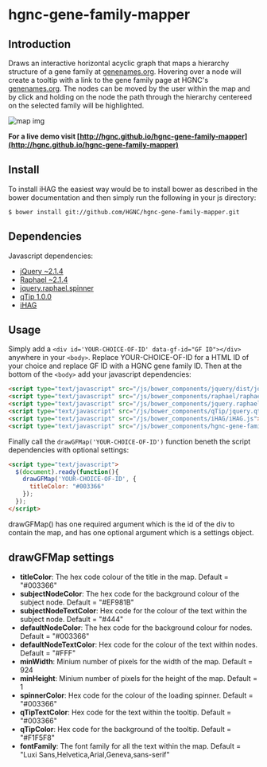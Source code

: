 # hgnc-gene-family-mapper
## Introduction 
Draws an interactive horizontal acyclic graph that maps a hierarchy structure of a gene family at [genenames.org](http://www.genenames.org). Hovering over a node will create a tooltip with a link to the gene family page at HGNC's [genenames.org](http://www.genenames.org). The nodes can be moved by the user within the map and by click and holding on the node the path through the hierarchy centereed on the selected family will be highlighted.

![map img](https://cloud.githubusercontent.com/assets/9589542/11719725/f72c903a-9f53-11e5-8478-97aa384025f7.png)

**For a live demo visit [http://hgnc.github.io/hgnc-gene-family-mapper](http://hgnc.github.io/hgnc-gene-family-mapper)**

## Install
To install iHAG the easiest way would be to install bower as described in the bower documentation and then simply run the following in your js directory:
```shell
$ bower install git://github.com/HGNC/hgnc-gene-family-mapper.git
```

## Dependencies
Javascript dependencies:
- [jQuery ~2.1.4](https://github.com/jquery/jquery)
- [Raphael ~2.1.4](https://github.com/DmitryBaranovskiy/raphael)
- [jquery.raphael.spinner](https://github.com/hunterae/jquery.raphael.spinner)
- [qTip 1.0.0](https://github.com/taballa/qTip)
- [iHAG](https://github.com/HGNC/iHAG)

## Usage
Simply add a `<div id='YOUR-CHOICE-OF-ID' data-gf-id="GF ID"></div>` anywhere in your `<body>`.
Replace YOUR-CHOICE-OF-ID for a HTML ID of your choice and replace GF ID with a HGNC gene family ID. Then at the bottom of the `<body>` add your javascript dependencies:
```html
<script type="text/javascript" src="/js/bower_components/jquery/dist/jquery.min.js"></script>
<script type="text/javascript" src="/js/bower_components/raphael/raphael-min.js"></script>
<script type="text/javascript" src="/js/bower_components/jquery.raphael.spinner/jquery.raphael.spinner.js"></script>
<script type="text/javascript" src="/js/bower_components/qTip/jquery.qtip.min.js"></script>
<script type="text/javascript" src="/js/bower_components/iHAG/iHAG.js"></script>
<script type="text/javascript" src="/js/bower_components/hgnc-gene-family-mapper/hgnc-gene-family-mapper.js"></script>
```
Finally call the `drawGFMap('YOUR-CHOICE-OF-ID')` function beneth the script dependencies with optional settings:
```html
<script type="text/javascript">
  $(document).ready(function(){
    drawGFMap('YOUR-CHOICE-OF-ID', {
      titleColor: "#003366"
    });
  });
</script>
```
drawGFMap() has one required argument which is the id of the div to contain the map, and has one optional argument which is a settings object.

## drawGFMap settings
- **titleColor**: The hex code colour of the title in the map. Default = "#003366"
- **subjectNodeColor**: The hex code for the background colour of the subject node. Default = "#EF981B"
- **subjectNodeTextColor**: Hex code for the colour of the text within the subject node. Default = "#444"
- **defaultNodeColor**: The hex code for the background colour for nodes. Default = "#003366"
- **defaultNodeTextColor**: Hex code for the colour of the text within nodes. Default = "#FFF"
- **minWidth**: Minium number of pixels for the width of the map. Default = 924
- **minHeight**: Minium number of pixels for the height of the map. Default = 1
- **spinnerColor**: Hex code for the colour of the loading spinner. Default = "#003366"
- **qTipTextColor**: Hex code for the text within the tooltip. Default = "#003366"
- **qTipColor**: Hex code for the background of the tooltip. Default = "#F1F5F8"
- **fontFamily**: The font family for all the text within the map. Default = "Luxi Sans,Helvetica,Arial,Geneva,sans-serif"
